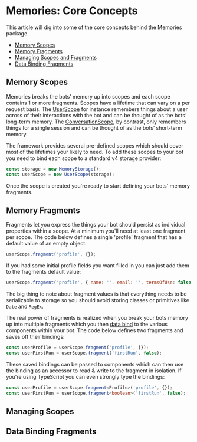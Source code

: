 # Memories: Core Concepts
This article will dig into some of the core concepts behind the Memories package.

- [Memory Scopes](#memory-scopes)
- [Memory Fragments](#memory-fragments)
- [Managing Scopes and Fragments](#managing-scopes-and-fragments)
- [Data Binding Fragments](#data-binding-fragments)

## Memory Scopes
Memories breaks the bots’ memory up into scopes and each scope contains 1 or more fragments. Scopes have a lifetime that can vary on a per request basis. The [UserScope](./reference/classes/botbuilder_toybox.userscope.md) for instance remembers things about a user across of their interactions with the bot and can be thought of as the bots’ long-term memory. The [ConversationScope](./reference/classes/botbuilder_toybox.conversationscope.md), by contrast, only remembers things for a single session and can be thought of as the bots’ short-term memory. 

The framework provides several pre-defined scopes which should cover most of the lifetimes your likely to need. To add these scopes to your bot you need to bind each scope to a standard v4 storage provider:

```JavaScript
const storage = new MemoryStorage();
const userScope = new UserScope(storage);
```

Once the scope is created you're ready to start defining your bots' memory fragments.

## Memory Fragments
Fragments let you express the things your bot should persist as individual properties within a scope.  At a minimum you'll need at least one fragment per scope. The code below defines a single 'profile' fragment that has a default value of an empty object: 

```JavaScript
userScope.fragment('profile', {});
```

If you had some initial profile fields you want filled in you can just add them to the fragments default value:

```JavaScript
userScope.fragment('profile', { name: '', email: '', termsOfUse: false });
```

The big thing to note about fragment values is that everything needs to be serializable to storage so you should avoid storing classes or primitives like `Date` and `RegEx`.

The real power of fragments is realized when you break your bots memory up into multiple fragments which you then [data bind](#data-binding-fragments) to the various components within your bot.  The code below defines two fragments and saves off their bindings:

```JavaScript
const userProfile = userScope.fragment('profile', {});
const userFirstRun = userScope.fragment('firstRun', false);
```

These saved bindings can be passed to components which can then use the binding as an accessor to read & write to the fragment in isolation.  If you're using TypeScript you can even strongly type the bindings:

```TypeScript
const userProfile = userScope.fragment<Profile>('profile', {});
const userFirstRun = userScope.fragment<boolean>('firstRun', false);
```


## Managing Scopes


## Data Binding Fragments
